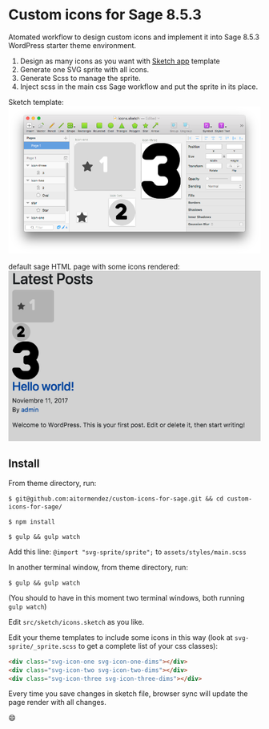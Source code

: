 # Custom icons for Sage 8.5.3

Atomated workflow to design custom icons and implement it into Sage 8.5.3 WordPress starter theme environment.

1. Design as many icons as you want with [Sketch app](https://www.sketchapp.com/) template
2. Generate one SVG sprite with all icons.
3. Generate Scss to manage the sprite.
3. Inject scss in the main css Sage workflow and put the sprite in its place.

Sketch template:
![Sketch template](readme-img/sketch-template.png?raw=true "Title")

default sage HTML page with some icons rendered:
![default sage HTML page with some icons rendered](readme-img/html-render-dark.png?raw=true "Title")


## Install

From theme directory, run:

```
$ git@github.com:aitormendez/custom-icons-for-sage.git && cd custom-icons-for-sage/
```
```
$ npm install
```
```
$ gulp && gulp watch
```
Add this line: `@import "svg-sprite/sprite";` to `assets/styles/main.scss`

In another terminal window, from theme directory, run:

```
$ gulp && gulp watch
```

(You should to have in this moment two terminal windows, both running `gulp watch`)

Edit `src/sketch/icons.sketch` as you like.

Edit your theme templates to include some icons in this way (look at `svg-sprite/_sprite.scss` to get a complete list of your css classes):

```html
<div class="svg-icon-one svg-icon-one-dims"></div>
<div class="svg-icon-two svg-icon-two-dims"></div>
<div class="svg-icon-three svg-icon-three-dims"></div>
```
Every time you save changes in sketch file, browser sync will update the page render with all changes.

:smile:
